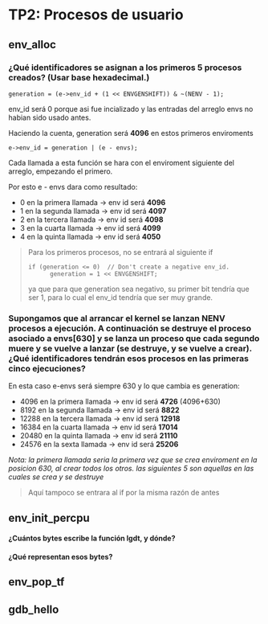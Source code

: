 # TP2: Procesos de usuario


## env_alloc


### ¿Qué identificadores se asignan a los primeros 5 procesos creados? (Usar base hexadecimal.)

` generation = (e->env_id + (1 << ENVGENSHIFT)) & ~(NENV - 1); `

env_id será 0 porque asi fue incializado y las entradas del arreglo envs no habian sido usado antes.

Haciendo la cuenta, generation será **4096** en estos primeros enviroments

` e->env_id = generation | (e - envs); `

Cada llamada a esta función se hara con el enviroment siguiente del arreglo, empezando el primero.

Por esto e - envs dara como resultado:
- 0 en la primera llamada -> env id será **4096**
- 1 en la segunda llamada -> env id será **4097**
- 2 en la tercera llamada -> env id será **4098**
- 3 en la cuarta  llamada -> env id será **4099**
- 4 en la quinta  llamada -> env id será **4050**

> Para los primeros procesos, no se entrará al siguiente if
> ```
> if (generation <= 0)  // Don't create a negative env_id.
> 		generation = 1 << ENVGENSHIFT;
> ```
> ya que para que generation sea negativo, su primer bit tendría que ser 1, para lo cual el
> env_id tendría que ser muy grande.


### Supongamos que al arrancar el kernel se lanzan NENV procesos a ejecución. A continuación se destruye el proceso asociado a envs[630] y se lanza un proceso que cada segundo muere y se vuelve a lanzar (se destruye, y se vuelve a crear). ¿Qué identificadores tendrán esos procesos en las primeras cinco ejecuciones?

En esta caso e-envs será siempre 630 y lo que cambia es generation:
- 4096  en la primera llamada -> env id será **4726** (4096+630)
- 8192  en la segunda llamada -> env id será **8822**
- 12288 en la tercera llamada -> env id será **12918**
- 16384 en la cuarta  llamada -> env id será **17014**
- 20480 en la quinta  llamada -> env id será **21110**
- 24576 en la sexta   llamada -> env id será **25206**

*Nota: la primera llamada seria la primera vez que se crea enviroment en la posicion 630, al crear todos los otros. las siguientes 5 son aquellas en las cuales se crea y se destruye*

> Aquí tampoco se entrara al if por la misma razón de antes

## env_init_percpu

#### ¿Cuántos bytes escribe la función lgdt, y dónde?



#### ¿Qué representan esos bytes?

## env_pop_tf



## gdb_hello


